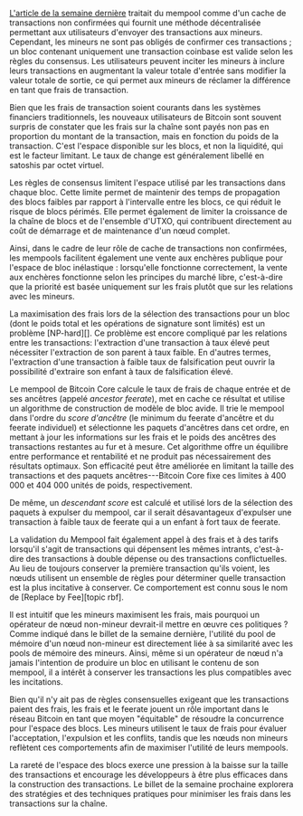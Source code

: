 [L'article de la semaine dernière][policy01] traitait du mempool comme d'un cache de transactions non confirmées qui fournit une
méthode décentralisée permettant aux utilisateurs d'envoyer des transactions aux mineurs. Cependant, les mineurs ne sont pas obligés
de confirmer ces transactions ; un bloc contenant uniquement une transaction coinbase est valide selon les règles du consensus. Les
utilisateurs peuvent inciter les mineurs à inclure leurs transactions en augmentant la valeur totale d'entrée sans modifier la
valeur totale de sortie, ce qui permet aux mineurs de réclamer la différence en tant que frais de transaction.

Bien que les frais de transaction soient courants dans les systèmes financiers traditionnels, les nouveaux utilisateurs de Bitcoin
sont souvent surpris de constater que les frais sur la chaîne sont payés non pas en proportion du montant de la transaction, mais en
fonction du poids de la transaction. C'est l'espace disponible sur les blocs, et non la liquidité, qui est le facteur limitant. Le
taux de change est généralement libellé en satoshis par octet virtuel.

Les règles de consensus limitent l'espace utilisé par les transactions dans chaque bloc. Cette limite permet de maintenir des temps
de propagation des blocs faibles par rapport à l'intervalle entre les blocs, ce qui réduit le risque de blocs périmés. Elle permet
également de limiter la croissance de la chaîne de blocs et de l'ensemble d'UTXO, qui contribuent directement au coût de démarrage
et de maintenance d'un nœud complet.

Ainsi, dans le cadre de leur rôle de cache de transactions non confirmées, les mempools facilitent également une vente aux enchères
publique pour l'espace de bloc inélastique : lorsqu'elle fonctionne correctement, la vente aux enchères fonctionne selon les
principes du marché libre, c'est-à-dire que la priorité est basée uniquement sur les frais plutôt que sur les relations avec les
mineurs.

La maximisation des frais lors de la sélection des transactions pour un bloc (dont le poids total et les opérations de signature
sont limités) est un problème [NP-hard][]. Ce problème est encore compliqué par les relations entre les transactions: l'extraction
d'une transaction à taux élevé peut nécessiter l'extraction de son parent à taux faible. En d'autres termes, l'extraction d'une
transaction à faible taux de falsification peut ouvrir la possibilité d'extraire son enfant à taux de falsification élevé.

Le mempool de Bitcoin Core calcule le taux de frais de chaque entrée et de ses ancêtres (appelé _ancestor feerate_), met en cache ce
résultat et utilise un algorithme de construction de modèle de bloc avide. Il trie le mempool dans l'ordre du _score d'ancêtre_ (le
minimum du feerate d'ancêtre et du feerate individuel) et sélectionne les paquets d'ancêtres dans cet ordre, en mettant à jour les
informations sur les frais et le poids des ancêtres des transactions restantes au fur et à mesure. Cet algorithme offre un équilibre
entre performance et rentabilité et ne produit pas nécessairement des résultats optimaux. Son efficacité peut être améliorée en
limitant la taille des transactions et des paquets ancêtres---Bitcoin Core fixe ces limites à 400 000 et 404 000 unités de poids,
respectivement.

De même, un _descendant score_ est calculé et utilisé lors de la sélection des paquets à expulser du mempool, car il serait
désavantageux d'expulser une transaction à faible taux de feerate qui a un enfant à fort taux de feerate.

La validation du Mempool fait également appel à des frais et à des tarifs lorsqu'il s'agit de transactions qui dépensent les mêmes
intrants, c'est-à-dire des transactions à double dépense ou des transactions conflictuelles. Au lieu de toujours conserver la
première transaction qu'ils voient, les nœuds utilisent un ensemble de règles pour déterminer quelle transaction est la plus
incitative à conserver. Ce comportement est connu sous le nom de [Replace by Fee][topic rbf].

Il est intuitif que les mineurs maximisent les frais, mais pourquoi un opérateur de nœud non-mineur devrait-il mettre en œuvre ces
politiques ? Comme indiqué dans le billet de la semaine dernière, l'utilité du pool de mémoire d'un nœud non-mineur est directement
liée à sa similarité avec les pools de mémoire des mineurs. Ainsi, même si un opérateur de nœud n'a jamais l'intention de produire
un bloc en utilisant le contenu de son mempool, il a intérêt à conserver les transactions les plus compatibles avec les incitations.

Bien qu'il n'y ait pas de règles consensuelles exigeant que les transactions paient des frais, les frais et le feerate jouent un
rôle important dans le réseau Bitcoin en tant que moyen "équitable" de résoudre la concurrence pour l'espace des blocs. Les mineurs
utilisent le taux de frais pour évaluer l'acceptation, l'expulsion et les conflits, tandis que les nœuds non mineurs reflètent ces
comportements afin de maximiser l'utilité de leurs mempools.

La rareté de l'espace des blocs exerce une pression à la baisse sur la taille des transactions et encourage les développeurs à être
plus efficaces dans la construction des transactions. Le billet de la semaine prochaine explorera des stratégies et des techniques
pratiques pour minimiser les frais dans les transactions sur la chaîne.

[policy01]: /fr/newsletters/2023/05/17/#en-attente-de-confirmation-1-pourquoi-avons-nous-un-mempool
[np-hard problem]: https://en.wikipedia.org/wiki/NP-hardness
